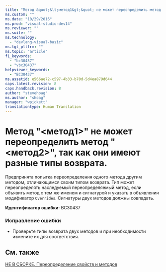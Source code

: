 ```yaml
---
title: "Метод &quot;&lt;метод1&gt;&quot; не может переопределить метод &quot;&lt;метод2&gt;&quot;, так как они имеют разные типы возврата. | Microsoft Docs"
ms.custom: ""
ms.date: "10/29/2016"
ms.prod: "visual-studio-dev14"
ms.reviewer: ""
ms.suite: ""
ms.technology: 
  - "devlang-visual-basic"
ms.tgt_pltfrm: ""
ms.topic: "article"
f1_keywords: 
  - "bc30437"
  - "vbc30437"
helpviewer_keywords: 
  - "BC30437"
ms.assetid: e566ae72-c597-4b33-b70d-5d4ea879d644
caps.latest.revision: 8
caps.handback.revision: 8
author: "stevehoag"
ms.author: "shoag"
manager: "wpickett"
translationtype: Human Translation
---
```

# Метод &quot;&lt;метод1&gt;&quot; не может переопределить метод &quot;&lt;метод2&gt;&quot;, так как они имеют разные типы возврата.
Предпринята попытка переопределения одного метода другим методом, отличающимся своим типом возврата. Тип может переопределять наследуемый переопределяемый метод, если объявить метод с тем же именем и сигнатурой и указать в объявлении модификатор `Overrides`. Сигнатуры двух методов должны совпадать.  
  
 **Идентификатор ошибки:** BC30437  
  
### Исправление ошибки  
  
-   Проверьте типы возврата двух методов и при необходимости измените их для соответствия.  
  
## См. также  
 [НЕ В СБОРКЕ. Переопределение свойств и методов](http://msdn.microsoft.com/ru-ru/2167e8f5-1225-4b13-9ebd-02591ba90213)